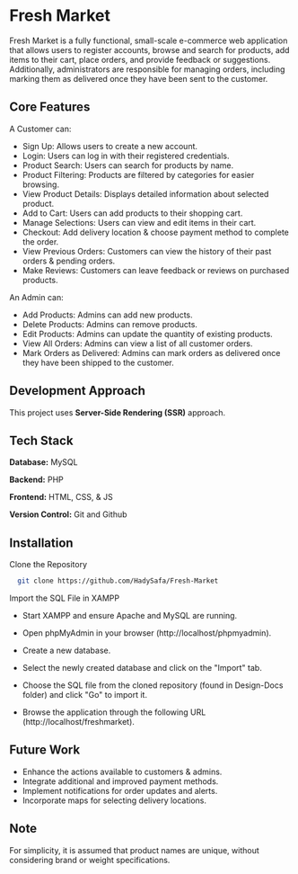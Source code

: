 # Fresh Market

Fresh Market is a fully functional, small-scale e-commerce web application that allows users to register accounts, browse and search for products, add items to their cart, place orders, and provide feedback or suggestions. Additionally, administrators are responsible for managing orders, including marking them as delivered once they have been sent to the customer.

## Core Features

A Customer can:

- Sign Up: Allows users to create a new account.
- Login: Users can log in with their registered credentials.
- Product Search: Users can search for products by name.
- Product Filtering: Products are filtered by categories for easier browsing.
- View Product Details: Displays detailed information about selected product.
- Add to Cart: Users can add products to their shopping cart.
- Manage Selections: Users can view and edit items in their cart.
- Checkout: Add delivery location & choose payment method to complete the order.
- View Previous Orders: Customers can view the history of their past orders & pending orders.
- Make Reviews: Customers can leave feedback or reviews on purchased products.

An Admin can:

- Add Products: Admins can add new products.
- Delete Products: Admins can remove products.
- Edit Products: Admins can update the quantity of existing products.
- View All Orders: Admins can view a list of all customer orders.
- Mark Orders as Delivered: Admins can mark orders as delivered once they have been shipped to the customer.

## Development Approach

This project uses **Server-Side Rendering (SSR)** approach.

## Tech Stack

**Database:** MySQL

**Backend:** PHP

**Frontend:** HTML, CSS, & JS

**Version Control:** Git and Github


## Installation

Clone the Repository

```bash
  git clone https://github.com/HadySafa/Fresh-Market
```
Import the SQL File in XAMPP

- Start XAMPP and ensure Apache and MySQL are running.

- Open phpMyAdmin in your browser (http://localhost/phpmyadmin).

- Create a new database.

- Select the newly created database and click on the "Import" tab.

- Choose the SQL file from the cloned repository (found in Design-Docs folder) and click "Go" to import it.

- Browse the application through the following URL (http://localhost/freshmarket).
    
## Future Work

- Enhance the actions available to customers & admins.
- Integrate additional and improved payment methods.
- Implement notifications for order updates and alerts.
- Incorporate maps for selecting delivery locations.

## Note

For simplicity, it is assumed that product names are unique, without considering brand or weight specifications.

